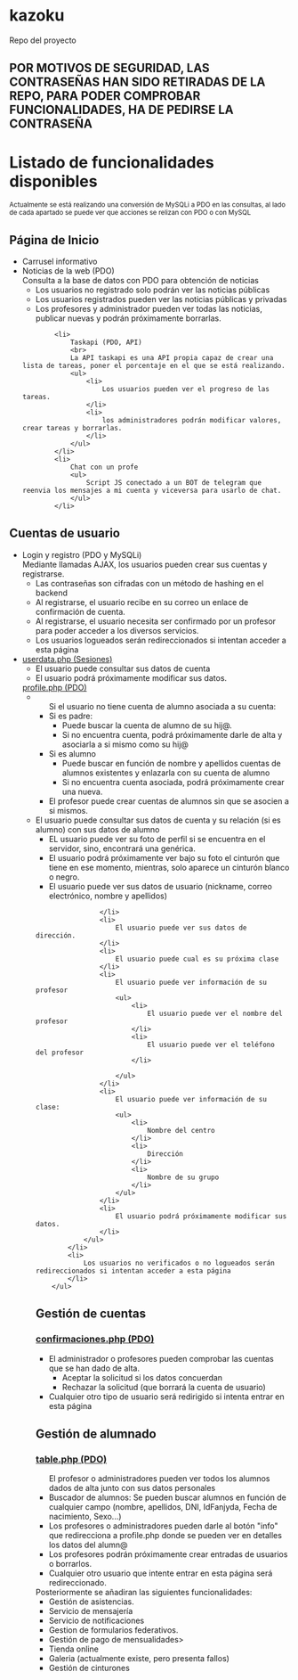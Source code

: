 # kazoku
Repo del proyecto
<h2>POR MOTIVOS DE SEGURIDAD, LAS CONTRASEÑAS HAN SIDO RETIRADAS DE LA REPO, PARA PODER COMPROBAR FUNCIONALIDADES, HA DE PEDIRSE LA CONTRASEÑA </h2>
<h1>Listado de funcionalidades disponibles</h1>
<small>Actualmente se está realizando una conversión de MySQLi a PDO en las consultas, al lado de cada apartado se puede ver que acciones se relizan con PDO o con MySQL</small>
<h2>Página de Inicio</h2>
<ul>
    <li>
        Carrusel informativo
    </li>
    <li>
        Noticias de la web (PDO)<br>
        Consulta a la base de datos con PDO para obtención de noticias
        <ul>
            <li>
                Los usuarios no registrado solo podrán ver las noticias públicas
            </li>
            <li>
                Los usuarios registrados pueden ver las noticias públicas y privadas
            </li>
            <li>
                Los profesores y administrador pueden ver todas las noticias, publicar nuevas y podrán próximamente borrarlas.
            </li>
        </ul>
    </li>

            <li>
                Taskapi (PDO, API)
                <br>
                La API taskapi es una API propia capaz de crear una lista de tareas, poner el porcentaje en el que se está realizando.
                <ul>
                    <li>
                        Los usuarios pueden ver el progreso de las tareas.
                    </li>
                    <li>
                        los administradores podrán modificar valores, crear tareas y borrarlas.
                    </li>
                </ul>
            </li>
            <li>
                Chat con un profe
                <ul>
                    Script JS conectado a un BOT de telegram que reenvia los mensajes a mi cuenta y viceversa para usarlo de chat.
                </ul>
            </li>
</ul>
<h2>Cuentas de usuario</h2>
<ul>
            <li>
                Login y registro (PDO y MySQLi)<br>
                Mediante llamadas AJAX, los usuarios pueden crear sus cuentas y registrarse.
                <ul>
                    <li>
                        Las contraseñas son cifradas con un método de hashing en el backend
                    </li>
                    <li>
                        Al registrarse, el usuario recibe en su correo un enlace de confirmación de cuenta.
                    </li>
                    <li>
                        Al registrarse, el usuario necesita ser confirmado por un profesor para poder acceder a los diversos servicios.
                    </li>
                    <li>
                        Los usuarios logueados serán redireccionados si intentan acceder a esta página
                    </li>
                </ul>
            </li>
            <li>
                <a href="http://nukazoku.albertogomp.es/userdata.php">userdata.php (Sesiones)</a>
                <ul>
                    <li>
                        El usuario puede consultar sus datos de cuenta
                    </li>
                    <li>
                        El usuario podrá próximamente modificar sus datos.
                    </li>
                </ul>
                <a href="http://nukazoku.albertogomp.es/profile.php">profile.php (PDO)</a>
                <ul>
                    <li>
                        <ul>
                            Si el usuario no tiene cuenta de alumno asociada a su cuenta:
                            <li>
                                Si es padre:
                                <ul>
                                    <li>
                                        Puede buscar la cuenta de alumno de su hij@.
                                    </li>
                                    <li>
                                        Si no encuentra cuenta, podrá próximamente darle de alta y asociarla a si mismo como su hij@
                                    </li>
                                </ul>
                            </li>
                            <li>
                                Si es alumno
                                <ul>
                                    <li>
                                        Puede buscar en función de nombre y apellidos cuentas de alumnos existentes y enlazarla con su cuenta de alumno
                                    </li>
                                    <li>
                                        Si no encuentra cuenta asociada, podrá próximamente crear una nueva.
                                    </li>
                                </ul>
                            </li>
                            <li>
                                El profesor puede crear cuentas de alumnos sin que se asocien a si mismos.
                            </li>
                        </ul>
                    </li>
                    <li>
                        El usuario puede consultar sus datos de cuenta y su relación (si es alumno) con sus datos de alumno
                        <ul>
                            <li>
                                EL usuario puede ver su foto de perfil si se encuentra en el servidor, sino, encontrará una genérica.
                            </li>
                            <li>
                                El usuario podrá próximamente ver bajo su foto el cinturón que tiene en ese momento, mientras, solo aparece un cinturón blanco o negro.
                            </li>
                            <li>
                                El usuario puede ver sus datos de usuario (nickname, correo electrónico, nombre y apellidos)
                            </li>
                        </ul>

                    </li>
                    <li>
                        El usuario puede ver sus datos de dirección.
                    </li>
                    <li>
                        El usuario puede cual es su próxima clase
                    </li>
                    <li>
                        El usuario puede ver información de su profesor
                        <ul>
                            <li>
                                El usuario puede ver el nombre del profesor
                            </li>
                            <li>
                                El usuario puede ver el teléfono del profesor
                            </li>

                        </ul>
                    </li>
                    <li>
                        El usuario puede ver información de su clase:
                        <ul>
                            <li>
                                Nombre del centro
                            </li>
                            <li>
                                Dirección
                            </li>
                            <li>
                                Nombre de su grupo
                            </li>
                        </ul>
                    </li>
                    <li>
                        El usuario podrá próximamente modificar sus datos.
                    </li>
                </ul>
            </li>
            <li>
                Los usuarios no verificados o no logueados serán redireccionados si intentan acceder a esta página
            </li>
        </ul>
<h2>Gestión de cuentas</h2>
<h3><a href="http://nukazoku.albertogomp.es/confirmaciones.php" target="_blank">confirmaciones.php (PDO)</a></h3>
<ul>
    <li>
        El administrador o profesores pueden comprobar las cuentas que se han dado de alta.
        <ul>
            <li>
                Aceptar la solicitud si los datos concuerdan
            </li>
            <li>
                Rechazar la solicitud (que borrará la cuenta de usuario)
            </li>
        </ul>
    </li>
    <li>
        Cualquier otro tipo de usuario será redirigido si intenta entrar en esta página
    </li>
</ul>
<h2>Gestión de alumnado</h2>
<h3><a href="http://nukazoku.albertogomp.es/table.php" target="_blank">table.php (PDO)</a></h3>
<ul>
    El profesor o administradores pueden ver todos los alumnos dados de alta junto con sus datos personales
    <li>
        Buscador de alumnos: Se pueden buscar alumnos en función de cualquier campo (nombre, apellidos, DNI, IdFanjyda, Fecha de nacimiento, Sexo...)
    </li>
    <li>
        Los profesores o administradores pueden darle al botón "info" que redirecciona a profile.php donde se pueden ver en detalles los datos del alumn@
    </li>
    <li>
        Los profesores podrán próximamente crear entradas de usuarios o borrarlos.
    </li>
    <li>
        Cualquier otro usuario que intente entrar en esta página será redireccionado.
    </li>
</ul>
Posteriormente se añadiran las siguientes funcionalidades:
<ul>
    <li>
        Gestión de asistencias.
    </li>
    <li>
        Servicio de mensajería
    </li>
    <li>
        Servicio de notificaciones
    </li>
    <li>
        Gestion de formularios federativos.
    </li>
    <lI>
        Gestión de pago de mensualidades>
    </lI>
    <li>
        Tienda online
    </li>
    <li>
        Galeria (actualmente existe, pero presenta fallos)
    </li>
    <li>
        Gestión de cinturones
    </li>



</ul>
</body>